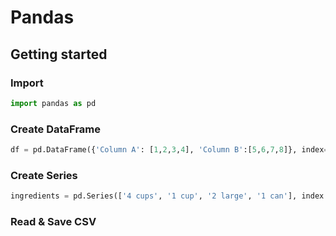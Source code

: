# Pandas
## Getting started
### Import
```python
import pandas as pd
```
### Create DataFrame
```python
df = pd.DataFrame({'Column A': [1,2,3,4], 'Column B':[5,6,7,8]}, index= ['2019 sales', '2020 sales', '2021 sales'])
```
### Create Series
```python
ingredients = pd.Series(['4 cups', '1 cup', '2 large', '1 can'], index = ['Flour', 'Milk', 'Eggs', 'Spam'], name = 'Dinner')
```
### Read & Save CSV
